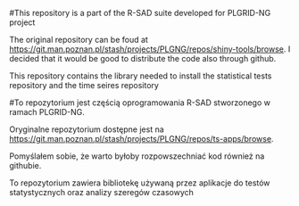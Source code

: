 #This repository is a part of the R-SAD suite developed for PLGRID-NG project

The original repository can be foud at https://git.man.poznan.pl/stash/projects/PLGNG/repos/shiny-tools/browse. I decided that it would be good to distribute the code also through github.

This repository contains the library needed to install the statistical tests repository and the time seires repository

#To repozytorium jest częścią oprogramowania R-SAD stworzonego w ramach PLGRID-NG.

Oryginalne repozytorium dostępne jest na https://git.man.poznan.pl/stash/projects/PLGNG/repos/ts-apps/browse. 

Pomyślałem sobie, że warto byłoby rozpowszechniać kod również na githubie.

To repozytorium zawiera bibliotekę używaną przez aplikacje do testów statystycznych oraz  analizy szeregów czasowych
